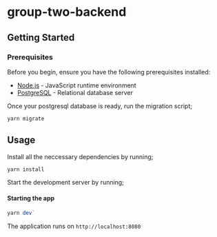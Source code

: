 # group-two-backend

## Getting Started

### Prerequisites

Before you begin, ensure you have the following prerequisites installed:

- [Node.js](https://nodejs.org/) - JavaScript runtime environment
- [PostgreSQL](https://www.postgresql.org/download/) - Relational database server

Once your postgresql database is ready, run the migration script;

```js
yarn migrate
```

## Usage

Install all the neccessary dependencies by running;

```js
yarn install
```

Start the development server by running;

#### Starting the app

```js
yarn dev`
```

The application runs on `http://localhost:8080`
